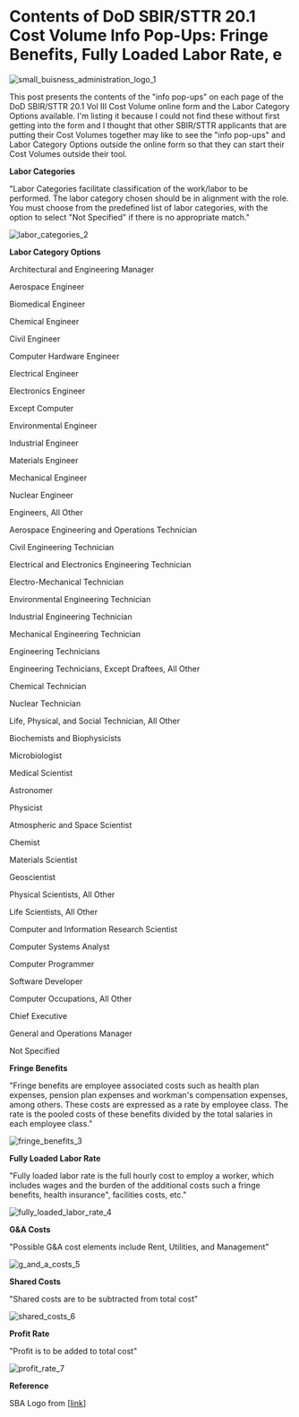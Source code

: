 # Contents of DoD SBIR/STTR 20.1 Cost Volume Info Pop-Ups: Fringe Benefits, Fully Loaded Labor Rate, e

![small_buisness_administration_logo_1](small_buisness_administration_logo_1.png)

This post presents the contents of the "info pop-ups" on each page of the DoD SBIR/STTR 20.1 Vol III Cost Volume online form and the Labor Category Options available. I'm listing it because I could not find these without first getting into the form and I thought that other SBIR/STTR applicants that are putting their Cost Volumes together may like to see the "info pop-ups" and Labor Category Options outside the online form so that they can start their Cost Volumes outside their tool.

**Labor Categories**

"Labor Categories facilitate classification of the work/labor to be performed. The labor category chosen should be in alignment with the role. You must choose from the predefined list of labor categories, with the option to select "Not Specified" if there is no appropriate match."

![labor_categories_2](labor_categories_2.png)

**Labor Category Options**

Architectural and Engineering Manager

Aerospace Engineer

Biomedical Engineer

Chemical Engineer

Civil Engineer

Computer Hardware Engineer

Electrical Engineer

Electronics Engineer

Except Computer

Environmental Engineer

Industrial Engineer

Materials Engineer

Mechanical Engineer

Nuclear Engineer

Engineers, All Other

Aerospace Engineering and Operations Technician

Civil Engineering Technician

Electrical and Electronics Engineering Technician

Electro-Mechanical Technician

Environmental Engineering Technician

Industrial Engineering Technician

Mechanical Engineering Technician

Engineering Technicians

Engineering Technicians, Except Draftees, All Other

Chemical Technician

Nuclear Technician

Life, Physical, and Social Technician, All Other

Biochemists and Biophysicists

Microbiologist

Medical Scientist

Astronomer

Physicist

Atmospheric and Space Scientist

Chemist

Materials Scientist

Geoscientist

Physical Scientists, All Other

Life Scientists, All Other

Computer and Information Research Scientist

Computer Systems Analyst

Computer Programmer

Software Developer

Computer Occupations, All Other

Chief Executive

General and Operations Manager

Not Specified

**Fringe Benefits**

"Fringe benefits are employee associated costs such as health plan expenses, pension plan expenses and workman's compensation expenses, among others. These costs are expressed as a rate by employee class. The rate is the pooled costs of these benefits divided by the total salaries in each employee class."

![fringe_benefits_3](fringe_benefits_3.png)

**Fully Loaded Labor Rate**

"Fully loaded labor rate is the full hourly cost to employ a worker, which includes wages and the burden of the additional costs such a fringe benefits, health insurance", facilities costs, etc."

![fully_loaded_labor_rate_4](fully_loaded_labor_rate_4.png)

**G&A Costs**

"Possible G&A cost elements include Rent, Utilities, and Management"

![g_and_a_costs_5](g_and_a_costs_5.png)

**Shared Costs**

"Shared costs are to be subtracted from total cost"

![shared_costs_6](shared_costs_6.png)

**Profit Rate**

"Profit is to be added to total cost"

![profit_rate_7](profit_rate_7.png)

**Reference**

SBA Logo from [[link](http://www.sba.gov/brand/visual-identity/logo/)\]